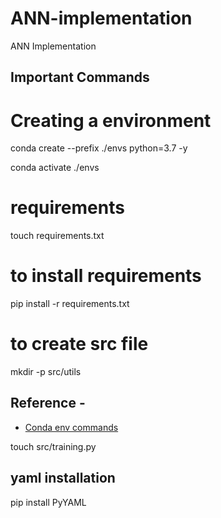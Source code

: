 # ANN-implementation
ANN Implementation


## Important Commands

# Creating a environment
conda create --prefix ./envs python=3.7 -y

conda activate ./envs

# requirements 
touch requirements.txt

# to install requirements
pip install -r requirements.txt

# to create src file
mkdir -p src/utils

## Reference - 
* [Conda env commands](https://conda.io/projects/conda/en/latest/user-guide/tasks/manage-environments.html#)


touch src/training.py

## yaml installation
pip install PyYAML